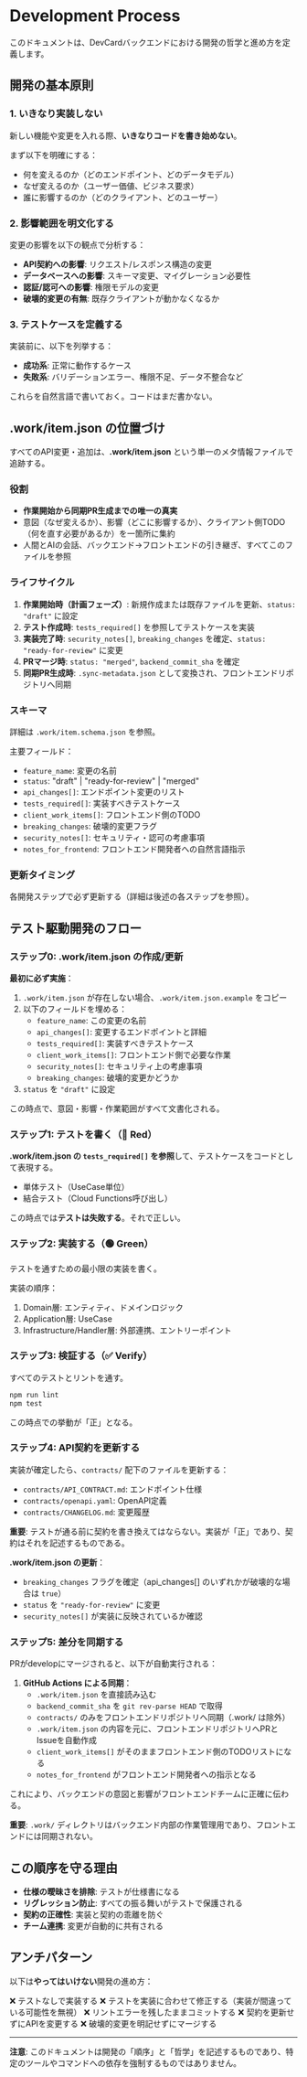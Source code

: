 # Development Process

このドキュメントは、DevCardバックエンドにおける開発の哲学と進め方を定義します。

## 開発の基本原則

### 1. いきなり実装しない

新しい機能や変更を入れる際、**いきなりコードを書き始めない**。

まず以下を明確にする：
- 何を変えるのか（どのエンドポイント、どのデータモデル）
- なぜ変えるのか（ユーザー価値、ビジネス要求）
- 誰に影響するのか（どのクライアント、どのユーザー）

### 2. 影響範囲を明文化する

変更の影響を以下の観点で分析する：
- **API契約への影響**: リクエスト/レスポンス構造の変更
- **データベースへの影響**: スキーマ変更、マイグレーション必要性
- **認証/認可への影響**: 権限モデルの変更
- **破壊的変更の有無**: 既存クライアントが動かなくなるか

### 3. テストケースを定義する

実装前に、以下を列挙する：
- **成功系**: 正常に動作するケース
- **失敗系**: バリデーションエラー、権限不足、データ不整合など

これらを自然言語で書いておく。コードはまだ書かない。

## .work/item.json の位置づけ

すべてのAPI変更・追加は、**.work/item.json** という単一のメタ情報ファイルで追跡する。

### 役割

- **作業開始から同期PR生成までの唯一の真実**
- 意図（なぜ変えるか）、影響（どこに影響するか）、クライアント側TODO（何を直す必要があるか）を一箇所に集約
- 人間とAIの会話、バックエンド→フロントエンドの引き継ぎ、すべてこのファイルを参照

### ライフサイクル

1. **作業開始時（計画フェーズ）**: 新規作成または既存ファイルを更新、`status: "draft"` に設定
2. **テスト作成時**: `tests_required[]` を参照してテストケースを実装
3. **実装完了時**: `security_notes[]`, `breaking_changes` を確定、`status: "ready-for-review"` に変更
4. **PRマージ時**: `status: "merged"`, `backend_commit_sha` を確定
5. **同期PR生成時**: `.sync-metadata.json` として変換され、フロントエンドリポジトリへ同期

### スキーマ

詳細は `.work/item.schema.json` を参照。

主要フィールド：
- `feature_name`: 変更の名前
- `status`: "draft" | "ready-for-review" | "merged"
- `api_changes[]`: エンドポイント変更のリスト
- `tests_required[]`: 実装すべきテストケース
- `client_work_items[]`: フロントエンド側のTODO
- `breaking_changes`: 破壊的変更フラグ
- `security_notes[]`: セキュリティ・認可の考慮事項
- `notes_for_frontend`: フロントエンド開発者への自然言語指示

### 更新タイミング

各開発ステップで必ず更新する（詳細は後述の各ステップを参照）。

## テスト駆動開発のフロー

### ステップ0: .work/item.json の作成/更新

**最初に必ず実施**：

1. `.work/item.json` が存在しない場合、`.work/item.json.example` をコピー
2. 以下のフィールドを埋める：
   - `feature_name`: この変更の名前
   - `api_changes[]`: 変更するエンドポイントと詳細
   - `tests_required[]`: 実装すべきテストケース
   - `client_work_items[]`: フロントエンド側で必要な作業
   - `security_notes[]`: セキュリティ上の考慮事項
   - `breaking_changes`: 破壊的変更かどうか
3. `status` を `"draft"` に設定

この時点で、意図・影響・作業範囲がすべて文書化される。

### ステップ1: テストを書く（🔴 Red）

**.work/item.json の `tests_required[]` を参照**して、テストケースをコードとして表現する。

- 単体テスト（UseCase単位）
- 結合テスト（Cloud Functions呼び出し）

この時点では**テストは失敗する**。それで正しい。

### ステップ2: 実装する（🟢 Green）

テストを通すための最小限の実装を書く。

実装の順序：
1. Domain層: エンティティ、ドメインロジック
2. Application層: UseCase
3. Infrastructure/Handler層: 外部連携、エントリーポイント

### ステップ3: 検証する（✅ Verify）

すべてのテストとリントを通す。

```bash
npm run lint
npm test
```

この時点での挙動が「正」となる。

### ステップ4: API契約を更新する

実装が確定したら、`contracts/` 配下のファイルを更新する：

- `contracts/API_CONTRACT.md`: エンドポイント仕様
- `contracts/openapi.yaml`: OpenAPI定義
- `contracts/CHANGELOG.md`: 変更履歴

**重要**: テストが通る前に契約を書き換えてはならない。実装が「正」であり、契約はそれを記述するものである。

**.work/item.json の更新**：

- `breaking_changes` フラグを確定（api_changes[] のいずれかが破壊的な場合は `true`）
- `status` を `"ready-for-review"` に変更
- `security_notes[]` が実装に反映されているか確認

### ステップ5: 差分を同期する

PRがdevelopにマージされると、以下が自動実行される：

1. **GitHub Actions による同期**：
   - `.work/item.json` を直接読み込む
   - `backend_commit_sha` を `git rev-parse HEAD` で取得
   - `contracts/` のみをフロントエンドリポジトリへ同期（.work/ は除外）
   - `.work/item.json` の内容を元に、フロントエンドリポジトリへPRとIssueを自動作成
   - `client_work_items[]` がそのままフロントエンド側のTODOリストになる
   - `notes_for_frontend` がフロントエンド開発者への指示となる

これにより、バックエンドの意図と影響がフロントエンドチームに正確に伝わる。

**重要**: `.work/` ディレクトリはバックエンド内部の作業管理用であり、フロントエンドには同期されない。

## この順序を守る理由

- **仕様の曖昧さを排除**: テストが仕様書になる
- **リグレッション防止**: すべての振る舞いがテストで保護される
- **契約の正確性**: 実装と契約の乖離を防ぐ
- **チーム連携**: 変更が自動的に共有される

## アンチパターン

以下は**やってはいけない**開発の進め方：

❌ テストなしで実装する
❌ テストを実装に合わせて修正する（実装が間違っている可能性を無視）
❌ リントエラーを残したままコミットする
❌ 契約を更新せずにAPIを変更する
❌ 破壊的変更を明記せずにマージする

---

**注意**: このドキュメントは開発の「順序」と「哲学」を記述するものであり、特定のツールやコマンドへの依存を強制するものではありません。
